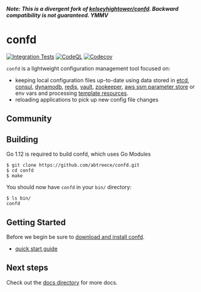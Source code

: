 **_Note: This is a divergent fork of [kelseyhightower/confd](https://github.com/kelseyhightower/confd). Backward compatibility is not guaranteed. YMMV_**

# confd

[![Integration Tests](https://github.com/abtreece/confd/actions/workflows/integration-tests.yml/badge.svg)](https://github.com/abtreece/confd/actions/workflows/integration-tests.yml)
[![CodeQL](https://github.com/abtreece/confd/actions/workflows/codeql-analysis.yml/badge.svg)](https://github.com/abtreece/confd/actions/workflows/codeql-analysis.yml)
[![Codecov](https://codecov.io/gh/abtreece/confd/branch/main/graph/badge.svg?token=bNZ2ngzQO1)](https://codecov.io/gh/abtreece/confd)

`confd` is a lightweight configuration management tool focused on:

* keeping local configuration files up-to-date using data stored in [etcd](https://github.com/etcd-io/etcd),
  [consul](http://consul.io), [dynamodb](http://aws.amazon.com/dynamodb/), [redis](http://redis.io),
  [vault](https://vaultproject.io), [zookeeper](https://zookeeper.apache.org), [aws ssm parameter store](https://aws.amazon.com/ec2/systems-manager/) or env vars and processing [template resources](docs/template-resources.md).
* reloading applications to pick up new config file changes

## Community


## Building

Go 1.12 is required to build confd, which uses Go Modules

```
$ git clone https://github.com/abtreece/confd.git
$ cd confd
$ make
```

You should now have `confd` in your `bin/` directory:

```
$ ls bin/
confd
```

## Getting Started

Before we begin be sure to [download and install confd](docs/installation.md).

* [quick start guide](docs/quick-start-guide.md)

## Next steps

Check out the [docs directory](docs) for more docs.
